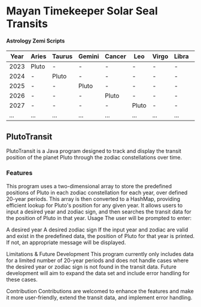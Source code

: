 # Mayan Timekeeper Solar Seal Transits

#### Astrology Zemi Scripts

>
>

| Year  | Aries | Taurus | Gemini | Cancer | Leo | Virgo | Libra | Scorpio | Sagittarius | Capricorn | Aquarius | Pisces |
| ----- | ----- | ------ | ------ | ------ | --- | ----- | ----- | ------- | ----------- | --------- | -------- | ------ |
| 2023  | Pluto | - | - | - | - | - | - | - | - | - | - | - |
| 2024  | - | Pluto | - | - | - | - | - | - | - | - | - | - |
| 2025  | - | - | Pluto | - | - | - | - | - | - | - | - | - |
| 2026  | - | - | - | Pluto | - | - | - | - | - | - | - | - |
| 2027  | - | - | - | - | Pluto | - | - | - | - | - | - | - |
| ...   | ... | ... | ... | ... | ... | ... | ... | ... | ... | ... | ... | ... |



## PlutoTransit
PlutoTransit is a Java program designed to track and display the transit position of the planet Pluto through the zodiac constellations over time.

### Features
This program uses a two-dimensional array to store the predefined positions of Pluto in each zodiac constellation for each year, over defined 20-year periods. This array is then converted to a HashMap, providing efficient lookup for Pluto's position for any given year.
It allows users to input a desired year and zodiac sign, and then searches the transit data for the position of Pluto in that year.
Usage
The user will be prompted to enter:

A desired year
A desired zodiac sign
If the input year and zodiac are valid and exist in the predefined data, the position of Pluto for that year is printed. If not, an appropriate message will be displayed.

Limitations & Future Development
This program currently only includes data for a limited number of 20-year periods and does not handle cases where the desired year or zodiac sign is not found in the transit data. Future development will aim to expand the data set and include error handling for these cases.

Contribution
Contributions are welcomed to enhance the features and make it more user-friendly, extend the transit data, and implement error handling.

